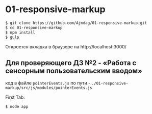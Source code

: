 # 01-responsive-markup

```sh
$ git clone https://github.com/Ajmdag/01-responsive-markup.git
$ cd 01-responsive-markup
$ npm install
$ gulp
```

Откроется вкладка в браузере на http://localhost:3000/

## Для проверяющего ДЗ №2 - «Работа с сенсорным пользовательским вводом»

код в файле `pointerEvents.js` по пути - `./01-responsive-markup/src/js/modules/pointerEvents.js`

First Tab:
```sh
$ node app
```
